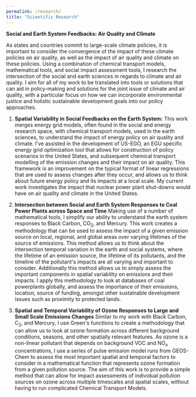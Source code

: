 ```yaml
---
permalink: /research/
title: "Scientific Research"
---
```

**Social and Earth System Feedbacks: Air Quality and Climate** 

As states and countries commit to large-scale climate policies, it is important to consider the convergence of the impact of these climate policies on air quality, as well as the impact of air quality and climate on these policies. Using a combination of chemical transport models, mathematical tools, and social impact assessment tools, I research the intersection of the social and earth sciences in regards to climate and air quality. I aim for all of my work to be translated into tools or solutions that can aid in policy-making and solutions for the joint issue of climate and air quality, with a particular focus on how we can incorporate environmental justice and holistic sustainable development goals into our policy approaches. 

1. **Spatial Variability in Social Feedbacks on the Earth System:** 
This work merges energy grid models, often found in the social and energy research space, with chemical transport models, used in the earth sciences, to understand the impact of energy policy on air quality and climate. I've assisted in the development of US-EGO, an EGU specific energy grid optimization tool that allows for construction of policy scenarios in the United States, and subsequent chemical transport modelling of the emission changes and their impact on air quality. This framework is an improvement on the typical format of linear regressions that are used to assess changes after they occur, and allows us to think about future energy policy and its impacts at a local scale. My current work investigates the impact that nuclear power plant shut-downs would have on air quality and climate in the United States.

2. **Intersection between Social and Earth System Responses to Coal Power Plants across Space and Time**
Making use of a number of mathematical tools, I simplify our ability to understand the earth system responses to Black Carbon, CO$_2$, and Mercury. This work creates a methodology that can be used to assess the impact of a given emission source on local, regional, and global areas over varying lifetimes of the source of emissions. This method allows us to think about the intersection temporal variation in the earth and social systems, where the lifetime of an emission source, the lifetime of its pollutants, and the timeline of the pollutant's impacts are all varying and important to consider. Additionally this method allows us to simply assess the important components in spatial variability on emissions and their impacts. I apply this methodology to look at databases of coal powerplants globally, and assess the importance of their emissions, location, source of funding, amongst other sustainable development issues such as proximity to protected lands. 

3. **Spatial and Temporal Variability of Ozone Responses to Large and Small Scale Emissions Changes**
Similar to my work with  Black Carbon, C$_2$, and Mercury, I use Green's functions to create a methodology that can allow us to look at ozone formation across different background conditions, seasons, and other spatially relevant features. As ozone is a non-linear pollutant that depends on background VOC and NO$_x$ concentrations, I use a series of pulse emission model runs from GEOS-Chem to assess the most important spatial and temporal factors to consider in a mathematical function that represents ozone formation from a given pollution source. The aim of this work is to provide a simple method that can allow for impact assessments of individual pollution sources on ozone across multiple timescales and spatial scales, without having to run complicated Chemical Transport Models. 




